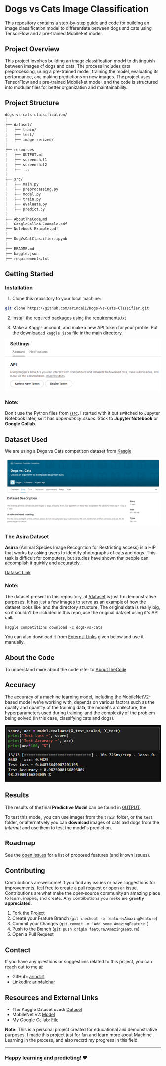 
# Dogs vs Cats Image Classification

This repository contains a step-by-step guide and code for building an image classification model to differentiate between dogs and cats using TensorFlow and a pre-trained MobileNet model.

## Project Overview

This project involves building an image classification model to distinguish between images of dogs and cats. The process includes data preprocessing, using a pre-trained model, training the model, evaluating its performance, and making predictions on new images. The project uses TensorFlow and a pre-trained MobileNet model, and the code is structured into modular files for better organization and maintainability.

## Project Structure

```
dogs-vs-cats-classification/
│
├── dataset/
│   ├── train/
│   ├── test/
|   ├── image resized/
│
├── resources
|   ├── OUTPUT.md
|   ├── screenshot1
|   ├── screenshot2
|   ├── ...
|
├── src/
|   ├── main.py
│   ├── preprocessing.py
│   ├── model.py
│   ├── train.py
│   ├── evaluate.py
│   ├── predict.py
│
├── AboutTheCode.md
├── GoogleCollab Example.pdf
├── Notebook Example.pdf
|
├── DogVsCatClassifier.ipynb
|
├── README.md
├── kaggle.json
├── requirements.txt

```

## Getting Started

### Installation

1. Clone this repository to your local machine:

```bash
git clone https://github.com/arindal1/Dogs-Vs-Cats-Classifier.git
```

2. Install the required packages using the [requirements.txt](requirements.txt)

3. Make a Kaggle account, and make a new API token for your profile. Put the downloaded `kaggle.json` file in the main directory.

![kaggle api](resources/s7.png)

### Note:

Don't use the Python files from [/src](/src). I started with it but switched to Jupyter Notebook later, so it has *dependency issues*. Stick to **Jupyter Notebook** or **Google Collab**.

## Dataset Used

We are using a Dogs vs Cats competition dataset from [Kaggle](https://www.kaggle.com/)

![kaggle dataset](resources/s5.png)

### The Asira Dataset

**Asirra** (Animal Species Image Recognition for Restricting Access) is a HIP that works by asking users to identify photographs of cats and dogs. This task is difficult for computers, but studies have shown that people can accomplish it quickly and accurately. 

[Dataset Link](https://www.kaggle.com/competitions/dogs-vs-cats)

### Note:

The dataset present in this repository, at [/dataset](/dataset) is just for demonstrative purposes. It has just a few images to serve as an example of how the dataset looks like, and the directory structure. The original data is really big, so it couldn't be included in this repo, use the original dataset using it's API call:

`kaggle competitions download -c dogs-vs-cats`

You can also download it from [External Links](#resources-and-external-links) given below and use it manually.

## About the Code

To unberstand more about the code refer to [AboutTheCode](AboutTheCode.md)

## Accuracy

The accuracy of a machine learning model, including the MobileNetV2-based model we're working with, depends on various factors such as the quality and quantity of the training data, the model's architecture, the hyperparameters used during training, and the complexity of the problem being solved (in this case, classifying cats and dogs).

![accuracy](resources/s8.png)

## Results

The results of the final **Predictive Model** can be found in [OUTPUT](resources/OUTPUT.md).

To test this model, you can use images from the `train` folder, or the `test` folder, or alternatively you can **download** images of cats and dogs from the *Internet* and use them to test the model's prediction.

## Roadmap

See the [open issues](https://github.com/arindal1/Dogs-Vs-Cats-Classifier/issues) for a list of proposed features (and known issues).

## Contributing

Contributions are welcome! If you find any issues or have suggestions for improvements, feel free to create a pull request or open an issue.
Contributions are what make the open-source community an amazing place to learn, inspire, and create. Any contributions you make are **greatly appreciated**.

1. Fork the Project
2. Create your Feature Branch (`git checkout -b feature/AmazingFeature`)
3. Commit your Changes (`git commit -m 'Add some AmazingFeature'`)
4. Push to the Branch (`git push origin feature/AmazingFeature`)
5. Open a Pull Request

## Contact

If you have any questions or suggestions related to this project, you can reach out to me at:

- GitHub: [arindal1](https://github.com/arindal1)
- LinkedIn: [arindalchar](https://www.linkedin.com/in/arindalchar/)

## Resources and External Links

- The Kaggle Dataset used: [Dataset](https://www.kaggle.com/competitions/dogs-vs-cats)
- MobileNet v2: [Model](https://tfhub.dev/google/tf2-preview/mobilenet_v2/feature_vector/4)
- My Google Collab: [File](https://colab.research.google.com/drive/1eeuVHCfI963x5ehibpIO-x7uY4lw4bRG?usp=sharing)

**Note:** This is a personal project created for educational and demonstrative purposes. I made this project just for fun and learn more about Machine Learning in the process, and also record my progress in this field.

---
### Happy learning and predicting! ❤️
